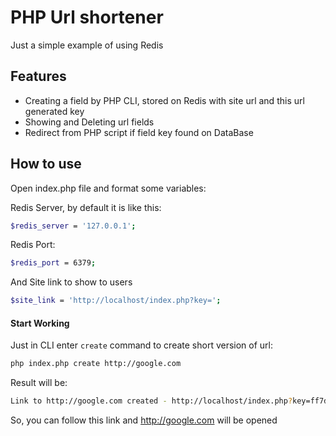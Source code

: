 # PHP Url shortener
Just a simple example of using Redis
## Features
- Creating a field by PHP CLI, stored on Redis with site url and this url generated key
- Showing and Deleting url fields
- Redirect from PHP script if field key found on DataBase

## How to use

Open index.php file and format some variables:

Redis Server, by default it is like this:
```sh
$redis_server = '127.0.0.1';
```
Redis Port:
```sh
$redis_port = 6379;
```
And Site link to show to users
```sh
$site_link = 'http://localhost/index.php?key=';
```

#### Start Working

Just in CLI enter `create` command to create short version of url:

```sh
php index.php create http://google.com
```

Result will be:

```sh
Link to http://google.com created - http://localhost/index.php?key=ff7dd6cbe3031c5c
```

So, you can follow this link and http://google.com will be opened
